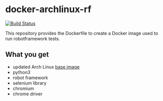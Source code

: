 # docker-archlinux-rf

[![Build Status](https://drone.dotya.ml/api/badges/wanderer/docker-archlinux-rf/status.svg?ref=refs/heads/master)](https://drone.dotya.ml/wanderer/docker-archlinux-rf)

This repository provides the Dockerfile to create a Docker image used to run robotframework tests.

## What you get
* updated Arch Linux [base image](https://hub.docker.com/r/archlinux/base)
* python3
* robot framework
* selenium library
* chromium
* chrome driver
